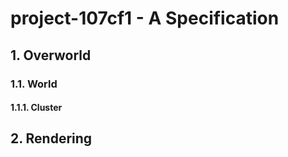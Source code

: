 # project-107cf1 - A Specification

## 1. Overworld

### 1.1. World

#### 1.1.1. Cluster

## 2. Rendering